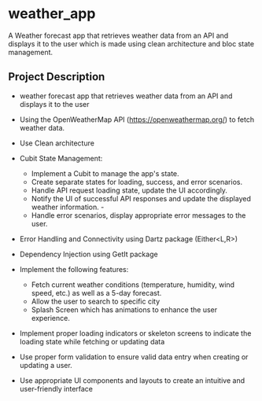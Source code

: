 # weather_app

A Weather forecast app that retrieves weather data from an API and displays it to the user which is made using clean architecture and bloc state management.


## Project Description
- weather forecast app that retrieves weather data from an API and displays it to the 
user
- Using the OpenWeatherMap API (https://openweathermap.org/) to fetch weather data.
- Use Clean architecture
- Cubit State Management:
  - Implement a Cubit to manage the app's state.
  - Create separate states for loading, success, and error scenarios.
  - Handle API request loading state, update the UI accordingly.
  - Notify the UI of successful API responses and update the displayed weather             information. -
  - Handle error scenarios, display appropriate error messages to the user.
-  Error Handling and Connectivity using Dartz package (Either<L,R>)
-  Dependency Injection using GetIt package
- Implement the following features:
    - Fetch current weather conditions (temperature, humidity, wind speed, etc.) as well     as a 5-day forecast.
    - Allow the user to search to specific city
    - Splash Screen which has animations to enhance the user experience.
  
- Implement proper loading indicators or skeleton screens to indicate the loading
  state while fetching or updating data
  
- Use proper form validation to ensure valid data entry when creating or updating a
  user.
  
- Use appropriate UI components and layouts to create an intuitive and user-friendly
  interface
  
